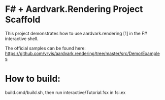# F# + Aardvark.Rendering Project Scaffold
This project demonstrates how to use aardvark.rendering [1] in the F# interactive shell. 

The official samples can be found here: https://github.com/vrvis/aardvark.rendering/tree/master/src/Demo/Examples

# How to build:
build.cmd/build.sh, then run interactive/Tutorial.fsx in fsi.ex
